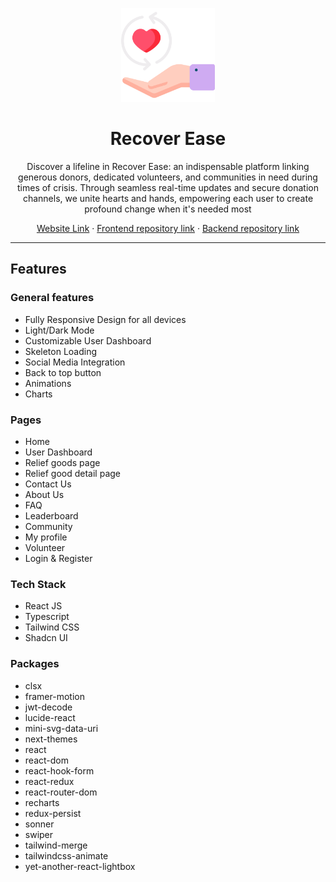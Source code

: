 <p align="center">
  <img src="public/icon.png" alt="Recover Ease Logo" height="150dp">
</p>

<h1 align="center">Recover Ease</h1>
<p align="center">Discover a lifeline in Recover Ease: an indispensable platform linking generous donors, dedicated volunteers, and communities in need during times of crisis. Through seamless real-time updates and secure donation channels, we unite hearts and hands, empowering each user to create profound change when it's needed most</p>

<p align=center>
  <a href="https://recover-ease.netlify.app/">Website Link</a> ·
  <a href="https://github.com/abdulalimemon/recover-ease">Frontend repository link</a> ·
  <a href="https://github.com/abdulalimemon/recover-ease-server">Backend repository link</a>
</p>

---

## Features

### General features

- Fully Responsive Design for all devices
- Light/Dark Mode
- Customizable User Dashboard
- Skeleton Loading
- Social Media Integration
- Back to top button
- Animations
- Charts

### Pages

- Home
- User Dashboard
- Relief goods page
- Relief good detail page
- Contact Us
- About Us
- FAQ
- Leaderboard
- Community
- My profile
- Volunteer
- Login & Register

### Tech Stack

- React JS
- Typescript
- Tailwind CSS
- Shadcn UI

### Packages

- clsx
- framer-motion
- jwt-decode
- lucide-react
- mini-svg-data-uri
- next-themes
- react
- react-dom
- react-hook-form
- react-redux
- react-router-dom
- recharts
- redux-persist
- sonner
- swiper
- tailwind-merge
- tailwindcss-animate
- yet-another-react-lightbox
